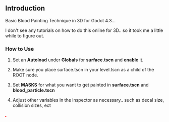 ## Introduction

Basic Blood Painting Technique in 3D for Godot 4.3...

I don't see any tutorials on how to do this online for 3D.. so it took me a little while to figure out.

### How to Use

1. Set an **Autoload** under **Globals** for **surface.tscn** and **enable** it.

2. Make sure you place surface.tscn in your level.tscn as a child of the ROOT node.

3. Set **MASKS** for what you want to get painted in **surface.tscn** and **blood_particle.tscn**

4. Adjust other variables in the inspector as necessary.. such as decal size, collision sizes, ect

![Alt text](https://github.com/mikecabral/Godot_4/blob/main/Paint_Blood_3D/blood.png)
